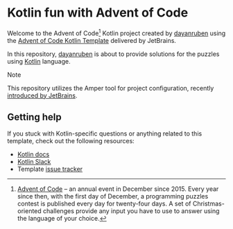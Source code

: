 # Kotlin fun with Advent of Code

Welcome to the Advent of Code[^aoc] Kotlin project created by [dayanruben][github] using the [Advent of Code Kotlin Template][template] delivered by JetBrains.

In this repository, [dayanruben][dayanruben] is about to provide solutions for the puzzles using [Kotlin][kotlin] language.

> [!NOTE]
>
> This repository utilizes the Amper tool for project configuration, recently [introduced by JetBrains][amper].

## Getting help

If you stuck with Kotlin-specific questions or anything related to this template, check out the following resources:

- [Kotlin docs][docs]
- [Kotlin Slack][slack]
- Template [issue tracker][issues]

[^aoc]:
    [Advent of Code][aoc] – an annual event in December since 2015.
    Every year since then, with the first day of December, a programming puzzles contest is published every day for twenty-four days.
    A set of Christmas-oriented challenges provide any input you have to use to answer using the language of your choice.

[aoc]: https://adventofcode.com
[docs]: https://kotlinlang.org/docs/home.html
[github]: https://github.com/dayanruben
[dayanruben]: https://dayanruben.com
[issues]: https://github.com/kotlin-hands-on/advent-of-code-kotlin-template/issues
[kotlin]: https://kotlinlang.org
[slack]: https://surveys.jetbrains.com/s3/kotlin-slack-sign-up
[template]: https://github.com/kotlin-hands-on/advent-of-code-kotlin-template
[amper]: https://blog.jetbrains.com/blog/2023/11/09/amper-improving-the-build-tooling-user-experience/
